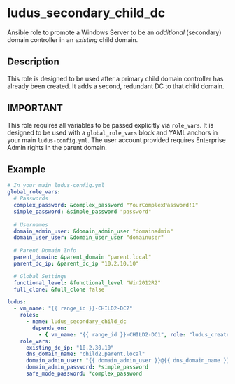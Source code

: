 # ludus_secondary_child_dc

Ansible role to promote a Windows Server to be an *additional* (secondary) domain controller in an *existing* child domain.

## Description
This role is designed to be used after a primary child domain controller has already been created. It adds a second, redundant DC to that child domain.

## IMPORTANT
This role requires all variables to be passed explicitly via `role_vars`. It is designed to be used with a `global_role_vars` block and YAML anchors in your main `ludus-config.yml`. The user account provided requires Enterprise Admin rights in the parent domain.

## Example

```yaml
# In your main ludus-config.yml
global_role_vars:
  # Passwords
  complex_password: &complex_password "YourComplexPassword!1"
  simple_password: &simple_password "password"
  
  # Usernames
  domain_admin_user: &domain_admin_user "domainadmin"
  domain_user_user: &domain_user_user "domainuser"
  
  # Parent Domain Info
  parent_domain: &parent_domain "parent.local"
  parent_dc_ip: &parent_dc_ip "10.2.10.10"

  # Global Settings
  functional_level: &functional_level "Win2012R2"
  full_clone: &full_clone false

ludus:
  - vm_name: "{{ range_id }}-CHILD2-DC2"
    roles:
      - name: ludus_secondary_child_dc
        depends_on:
          - { vm_name: "{{ range_id }}-CHILD2-DC1", role: "ludus_create_child_domain" }
    role_vars:
      existing_dc_ip: "10.2.30.10"
      dns_domain_name: "child2.parent.local"
      domain_admin_user: "{{ domain_admin_user }}@{{ dns_domain_name }}"
      domain_admin_password: *simple_password
      safe_mode_password: *complex_password
```
